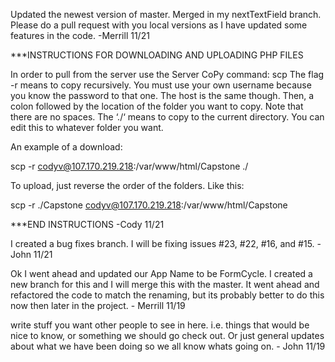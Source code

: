 
Updated the newest version of master. Merged in my nextTextField branch. Please do a pull request with you local versions as I have updated some features in the code. -Merrill 11/21

***INSTRUCTIONS FOR DOWNLOADING AND UPLOADING PHP FILES

In order to pull from the server use the Server CoPy command: scp
The flag -r means to copy recursively.
You must use your own username because you know the password to that one.
The host is the same though. Then, a colon followed by the location of the folder you want to copy. Note that there are no spaces.
The ‘./‘ means to copy to the current directory. You can edit this to whatever folder you want.

An example of a download:

scp -r codyv@107.170.219.218:/var/www/html/Capstone ./

To upload, just reverse the order of the folders. Like this:

scp -r ./Capstone codyv@107.170.219.218:/var/www/html/Capstone

***END INSTRUCTIONS -Cody 11/21


I created a bug fixes branch. I will be fixing issues #23, #22, #16, and #15. - John 11/21

Ok I went ahead and updated our App Name to be FormCycle. I created a new branch for this and I will merge this with the master. It went ahead and refactored the code to match the renaming, but its probably better to do this now then later in the project. - Merrill 11/19

write stuff you want other people to see in here. i.e. things that would be nice to know, or something we should go check out. Or just general updates about what we have been doing so we all know whats going on. - John 11/19


